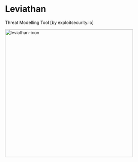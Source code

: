 # Leviathan
Threat Modelling Tool
[by exploitsecurity.io]

<img width="419" alt="leviathan-icon" src="https://github.com/exploitsecurityio/leviathan/assets/131332424/8885e90b-cbf3-47b3-8acb-d7e40efb50d4">


